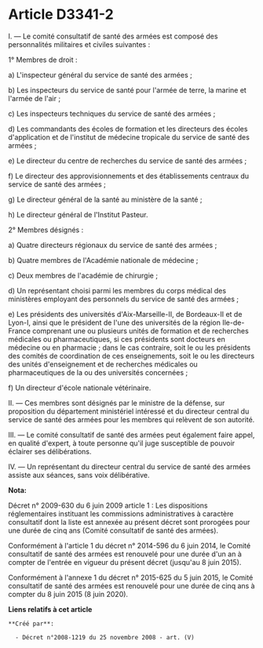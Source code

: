# Article D3341-2

I. ― Le comité consultatif de santé des armées est composé des personnalités militaires et civiles suivantes :

1° Membres de droit :

a) L'inspecteur général du service de santé des armées ;

b) Les inspecteurs du service de santé pour l'armée de terre, la marine et l'armée de l'air ;

c) Les inspecteurs techniques du service de santé des armées ;

d) Les commandants des écoles de formation et les directeurs des écoles d'application et de l'institut de médecine tropicale
du service de santé des armées ;

e) Le directeur du centre de recherches du service de santé des armées ;

f) Le directeur des approvisionnements et des établissements centraux du service de santé des armées ;

g) Le directeur général de la santé au ministère de la santé ;

h) Le directeur général de l'Institut Pasteur.

2° Membres désignés :

a) Quatre directeurs régionaux du service de santé des armées ;

b) Quatre membres de l'Académie nationale de médecine ;

c) Deux membres de l'académie de chirurgie ;

d) Un représentant choisi parmi les membres du corps médical des ministères employant des personnels du service de santé des
armées ;

e) Les présidents des universités d'Aix-Marseille-II, de Bordeaux-II et de Lyon-I, ainsi que le président de l'une des
universités de la région Ile-de-France comprenant une ou plusieurs unités de formation et de recherches médicales ou
pharmaceutiques, si ces présidents sont docteurs en médecine ou en pharmacie ; dans le cas contraire, soit le ou les
présidents des comités de coordination de ces enseignements, soit le ou les directeurs des unités d'enseignement et de
recherches médicales ou pharmaceutiques de la ou des universités concernées ;

f) Un directeur d'école nationale vétérinaire.

II. ― Ces membres sont désignés par le ministre de la défense, sur proposition du département ministériel intéressé et du
directeur central du service de santé des armées pour les membres qui relèvent de son autorité.

III. ― Le comité consultatif de santé des armées peut également faire appel, en qualité d'expert, à toute personne qu'il juge
susceptible de pouvoir éclairer ses délibérations.

IV. ― Un représentant du directeur central du service de santé des armées assiste aux séances, sans voix délibérative.

**Nota:**

Décret n° 2009-630 du 6 juin 2009 article 1 : Les dispositions réglementaires instituant les commissions administratives à
caractère consultatif dont la liste est annexée au présent décret sont prorogées pour une durée de cinq ans (Comité
consultatif de santé des armées).

Conformément à l'article 1 du décret n° 2014-596 du 6 juin 2014, le Comité consultatif de santé des armées est renouvelé pour
une durée d'un an à compter de l'entrée en vigueur du présent décret (jusqu'au 8 juin 2015).

Conformément à l'annexe 1 du décret n° 2015-625 du 5 juin 2015, le Comité consultatif de santé des armées est renouvelé pour
une durée de cinq ans à compter du 8 juin 2015 (8 juin 2020).

**Liens relatifs à cet article**

	**Créé par**:

	  - Décret n°2008-1219 du 25 novembre 2008 - art. (V)
